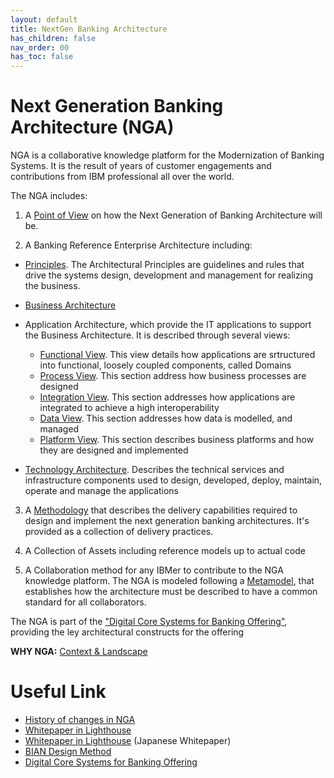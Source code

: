 ```yaml
---
layout: default
title: NextGen Banking Architecture
has_children: false
nav_order: 00
has_toc: false
---
```

# Next Generation Banking Architecture (NGA)

NGA is a collaborative knowledge platform for the Modernization of Banking Systems. It is the result of years of customer engagements and contributions from IBM professional all over the world.

The NGA includes:

1. A [Point of View](/PoV.md) on how the Next Generation of Banking Architecture will be.

2. A Banking Reference Enterprise Architecture including:
  
  - [Principles](/architecture/BusinessArchitecture.md). The Architectural Principles are guidelines and rules that drive the systems design, development and management for realizing the business. 
  
  - [Business Architecture](/architecture/BusinessArchitecture.md)
  
  - Application Architecture, which provide the IT applications to support the Business Architecture. It is described through several views:
    - [Functional View](/architecture/FunctionalArchitecture.md). This view details how applications are srtructured into functional, loosely coupled components, called Domains
    - [Process View](/architecture/ProcessArchitecture.md). This section address how business processes are designed
    - [Integration View](/architecture/IntegrationArchitecture.md). This section addresses how applications are integrated to achieve a high interoperability
    - [Data View](/architecture/DataArchitecture.md). This section addresses how data is modelled, and managed
    - [Platform View](/architecture/PlatformArchitecture.md). This section describes business platforms and how they are designed and implemented
  
  - [Technology Architecture](/architecture/TechnologyArchitecture.md). Describes the technical services and infrastructure components used to design, developed, deploy, maintain, operate and manage the applications
 
3. A [Methodology](/method.md) that describes the delivery capabilities required to design and implement the next generation banking architectures. It's provided as a collection of delivery practices.

4. A Collection of Assets including reference models up to actual code

5. A Collaboration method for any IBMer to contribute to the NGA knowledge platform. The NGA is modeled following a [Metamodel](/Metamodel.md), that establishes how the architecture must be described to have a common standard for all collaborators.


The NGA is part of the ["Digital Core Systems for Banking Offering"](https://w3.ibm.com/services/contentplus/offerings/ibm-digital-core-systems-for-banking.html), providing the ley architectural constructs for the offering
 


**WHY NGA:** [Context & Landscape](/context.md) 



# Useful Link

* [History of changes in NGA](/history.md) 
* [Whitepaper in Lighthouse](https://w3.ibm.com/services/lighthouse/documents/169429)
* [Whitepaper in Lighthouse](https://w3.ibm.com/services/lighthouse/documents/184834) (Japanese Whitepaper)
* [BIAN Design Method](https://pages.github.ibm.com/BIAN-AOT-Initiative/bian-based-reference-domain-model)
* [Digital Core Systems for Banking Offering](https://w3.ibm.com/services/contentplus/offerings/ibm-digital-core-systems-for-banking.html)

